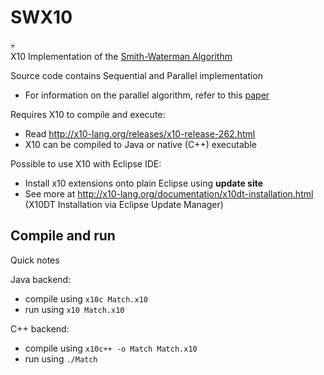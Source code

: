 # SWX10

:skull:  
X10 Implementation of the [Smith-Waterman Algorithm](https://en.wikipedia.org/wiki/Smith%E2%80%93Waterman_algorithm)

Source code contains Sequential and Parallel implementation
- For information on the parallel algorithm, refer to this [paper](https://github.com/khongyew/SWX10/blob/master/paper/Parallel%20Implementation%20of%20the%20Smith-Waterman%20Algorithm.pdf)
 
Requires X10 to compile and execute:
- Read http://x10-lang.org/releases/x10-release-262.html
- X10 can be compiled to Java or native (C++) executable

Possible to use X10 with Eclipse IDE:
- Install x10 extensions onto plain Eclipse using **update site**
- See more at http://x10-lang.org/documentation/x10dt-installation.html (X10DT Installation via Eclipse Update Manager)

## Compile and run
Quick notes  

Java backend:
- compile using `x10c Match.x10`
- run using `x10 Match.x10`

C++ backend:
- compile using `x10c++ -o Match Match.x10`
- run using `./Match`
